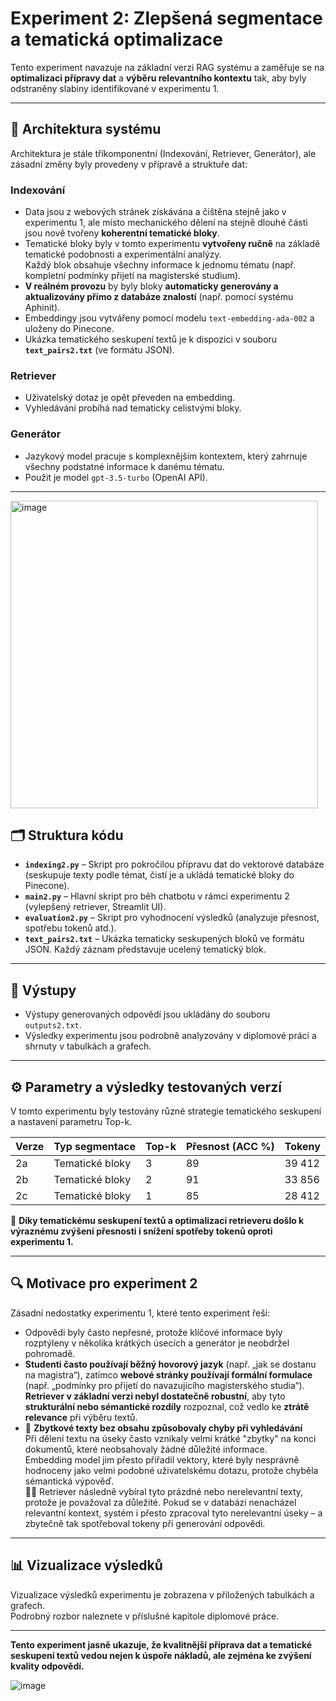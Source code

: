 # Experiment 2: Zlepšená segmentace a tematická optimalizace

Tento experiment navazuje na základní verzi RAG systému a zaměřuje se na **optimalizaci přípravy dat** a **výběru relevantního kontextu** tak, aby byly odstraněny slabiny identifikované v experimentu 1.

---

## 🧩 Architektura systému

Architektura je stále tříkomponentní (Indexování, Retriever, Generátor), ale zásadní změny byly provedeny v přípravě a struktuře dat:

### **Indexování**
- Data jsou z webových stránek získávána a čištěna stejně jako v experimentu 1, ale místo mechanického dělení na stejně dlouhé části jsou nově tvořeny **koherentní tematické bloky**.
- Tematické bloky byly v tomto experimentu **vytvořeny ručně** na základě tematické podobnosti a experimentální analýzy.  
  Každý blok obsahuje všechny informace k jednomu tématu (např. kompletní podmínky přijetí na magisterské studium).
- **V reálném provozu** by byly bloky **automaticky generovány a aktualizovány přímo z databáze znalostí** (např. pomocí systému Aphinit).
- Embeddingy jsou vytvářeny pomocí modelu `text-embedding-ada-002` a uloženy do Pinecone.
- Ukázka tematického seskupení textů je k dispozici v souboru **`text_pairs2.txt`** (ve formátu JSON).

### **Retriever**
- Uživatelský dotaz je opět převeden na embedding.
- Vyhledávání probíhá nad tematicky celistvými bloky.

### **Generátor**
- Jazykový model pracuje s komplexnějším kontextem, který zahrnuje všechny podstatné informace k danému tématu.
- Použit je model `gpt-3.5-turbo` (OpenAI API).

---
<img width="492" alt="image" src="https://github.com/user-attachments/assets/7cddf2ce-222f-4f7e-9abb-9efa5dd75b04">

## 🗂️ Struktura kódu

- **`indexing2.py`** – Skript pro pokročilou přípravu dat do vektorové databáze (seskupuje texty podle témat, čistí je a ukládá tematické bloky do Pinecone).
- **`main2.py`** – Hlavní skript pro běh chatbotu v rámci experimentu 2 (vylepšený retriever, Streamlit UI).
- **`evaluation2.py`** – Skript pro vyhodnocení výsledků (analyzuje přesnost, spotřebu tokenů atd.).
- **`text_pairs2.txt`** – Ukázka tematicky seskupených bloků ve formátu JSON. Každý záznam představuje ucelený tematický blok.

---

## 📁 Výstupy

- Výstupy generovaných odpovědí jsou ukládány do souboru `outputs2.txt`.
- Výsledky experimentu jsou podrobně analyzovány v diplomové práci a shrnuty v tabulkách a grafech.

---

## ⚙️ Parametry a výsledky testovaných verzí

V tomto experimentu byly testovány různé strategie tematického seskupení a nastavení parametru Top-k.

| Verze | Typ segmentace        | Top-k | Přesnost (ACC %) | Tokeny |
|-------|----------------------|-------|------------------|--------|
| 2a    | Tematické bloky      | 3     | 89               | 39 412 |
| 2b    | Tematické bloky      | 2     | 91               | 33 856 |
| 2c    | Tematické bloky      | 1     | 85               | 28 412 |

🧠 **Díky tematickému seskupení textů a optimalizaci retrieveru došlo k výraznému zvýšení přesnosti i snížení spotřeby tokenů oproti experimentu 1.**

---

## 🔍 Motivace pro experiment 2

Zásadní nedostatky experimentu 1, které tento experiment řeší:
- Odpovědi byly často nepřesné, protože klíčové informace byly rozptýleny v několika krátkých úsecích a generátor je neobdržel pohromadě.
- **Studenti často používají běžný hovorový jazyk** (např. „jak se dostanu na magistra“), zatímco **webové stránky používají formální formulace** (např. „podmínky pro přijetí do navazujícího magisterského studia“).  
  **Retriever v základní verzi nebyl dostatečně robustní**, aby tyto **strukturální nebo sémantické rozdíly** rozpoznal, což vedlo ke **ztrátě relevance** při výběru textů.
- 🧩 **Zbytkové texty bez obsahu způsobovaly chyby při vyhledávání**  
  Při dělení textu na úseky často vznikaly velmi krátké "zbytky" na konci dokumentů, které neobsahovaly žádné důležité informace.  
  Embedding model jim přesto přiřadil vektory, které byly nesprávně hodnoceny jako velmi podobné uživatelskému dotazu, protože chyběla sémantická výpověď.  
  🤷‍♂️ Retriever následně vybíral tyto prázdné nebo nerelevantní texty, protože je považoval za důležité. Pokud se v databázi nenacházel relevantní kontext, systém i přesto zpracoval tyto nerelevantní úseky – a zbytečně tak spotřeboval tokeny při generování odpovědi.

---

## 📊 Vizualizace výsledků

Vizualizace výsledků experimentu je zobrazena v přiložených tabulkách a grafech.  
Podrobný rozbor naleznete v příslušné kapitole diplomové práce.

---

**Tento experiment jasně ukazuje, že kvalitnější příprava dat a tematické seskupení textů vedou nejen k úspoře nákladů, ale zejména ke zvýšení kvality odpovědí.**





![image](https://github.com/user-attachments/assets/7aed2a35-2221-4380-a71c-8dda9d62555d)

